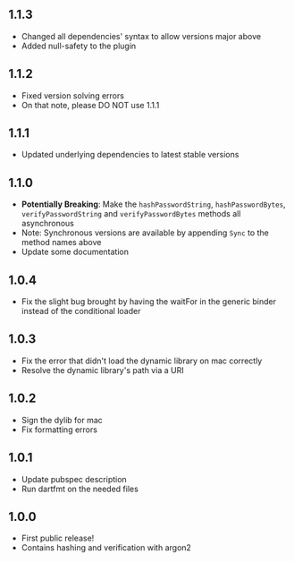 ## 1.1.3
- Changed all dependencies' syntax to allow versions major above
- Added null-safety to the plugin

## 1.1.2
- Fixed version solving errors
- On that note, please DO NOT use 1.1.1

## 1.1.1
- Updated underlying dependencies to latest stable versions

## 1.1.0
- **Potentially Breaking**: Make the `hashPasswordString`, `hashPasswordBytes`, `verifyPasswordString` and `verifyPasswordBytes` methods all asynchronous
- Note: Synchronous versions are available by appending `Sync` to the method names above
- Update some documentation

## 1.0.4
- Fix the slight bug brought by having the waitFor in the generic binder instead of the conditional loader

## 1.0.3
- Fix the error that didn't load the dynamic library on mac correctly
- Resolve the dynamic library's path via a URI

## 1.0.2
- Sign the dylib for mac
- Fix formatting errors

## 1.0.1
- Update pubspec description
- Run dartfmt on the needed files

## 1.0.0

- First public release!
- Contains hashing and verification with argon2
